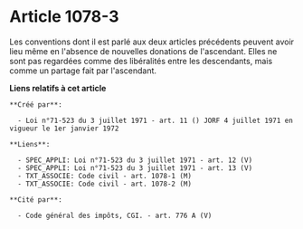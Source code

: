 # Article 1078-3

Les conventions dont il est parlé aux deux articles précédents peuvent avoir lieu même en l'absence de nouvelles donations de
l'ascendant. Elles ne sont pas regardées comme des libéralités entre les descendants, mais comme un partage fait par
l'ascendant.

**Liens relatifs à cet article**

	**Créé par**:

	  - Loi n°71-523 du 3 juillet 1971 - art. 11 () JORF 4 juillet 1971 en vigueur le 1er janvier 1972

	**Liens**:

	  - SPEC_APPLI: Loi n°71-523 du 3 juillet 1971 - art. 12 (V)
	  - SPEC_APPLI: Loi n°71-523 du 3 juillet 1971 - art. 13 (V)
	  - TXT_ASSOCIE: Code civil - art. 1078-1 (M)
	  - TXT_ASSOCIE: Code civil - art. 1078-2 (M)

	**Cité par**:

	  - Code général des impôts, CGI. - art. 776 A (V)
